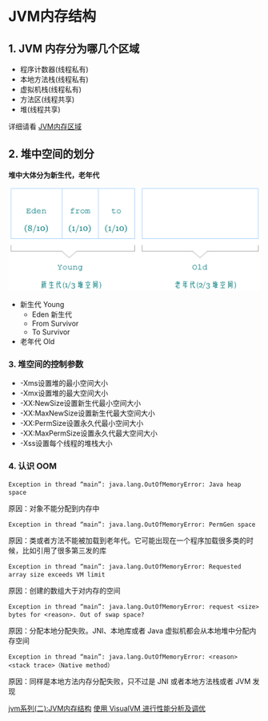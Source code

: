 # JVM内存结构



## 1. JVM 内存分为哪几个区域

* 程序计数器(线程私有)
* 本地方法栈(线程私有)
* 虚拟机栈(线程私有)
* 方法区(线程共享)
* 堆(线程共享)

详细请看 [JVM内存区域](JVM内存区域.md)



## 2. 堆中空间的划分

**堆中大体分为新生代，老年代**

![img](../img/堆内存模型2.png)



* 新生代 Young
  * Eden 新生代
  * From Survivor
  * To Survivor
* 老年代 Old



### 3.  堆空间的控制参数

- -Xms设置堆的最小空间大小
- -Xmx设置堆的最大空间大小
- -XX:NewSize设置新生代最小空间大小
- -XX:MaxNewSize设置新生代最大空间大小
- -XX:PermSize设置永久代最小空间大小
- -XX:MaxPermSize设置永久代最大空间大小
- -Xss设置每个线程的堆栈大小



### 4.  认识 OOM 

```
Exception in thread “main”: java.lang.OutOfMemoryError: Java heap space
```

原因：对象不能分配到内存中

```
Exception in thread “main”: java.lang.OutOfMemoryError: PermGen space
```

原因：类或者方法不能被加载到老年代。它可能出现在一个程序加载很多类的时候，比如引用了很多第三发的库

```
Exception in thread “main”: java.lang.OutOfMemoryError: Requested array size exceeds VM limit
```

原因：创建的数组大于对内存的空间

```
Exception in thread “main”: java.lang.OutOfMemoryError: request <size> bytes for <reason>. Out of swap space?
```

原因：分配本地分配失败。JNI、本地库或者 Java 虚拟机都会从本地堆中分配内存空间

```
Exception in thread “main”: java.lang.OutOfMemoryError: <reason> <stack trace>（Native method）
```

原因：同样是本地方法内存分配失败，只不过是 JNI 或者本地方法栈或者 JVM 发现



[jvm系列(二):JVM内存结构](<https://mp.weixin.qq.com/s?__biz=MzI4NDY5Mjc1Mg==&mid=2247483949&idx=1&sn=8b69d833bbc805e63d5b2fa7c73655f5&chksm=ebf6da52dc815344add64af6fb78fee439c8c27b539b3c0e87d8f6861c8422144d516ae0a837&scene=21#wechat_redirect>)
[使用 VisualVM 进行性能分析及调优](<https://www.ibm.com/developerworks/cn/java/j-lo-visualvm/>)























